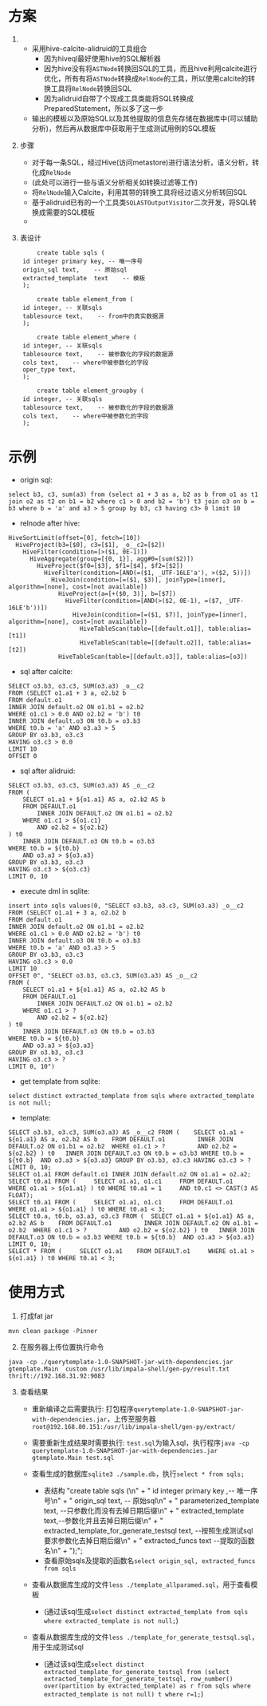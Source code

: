 # 方案
1. 
    - 采用hive-calcite-alidruid的工具组合
        - 因为hiveql最好使用hive的SQL解析器
        - 因为hive没有将`ASTNode`转换回SQL的工具，而且hive利用calcite进行优化，所有有将`ASTNode`转换成`RelNode`的工具，所以使用calcite的转换工具将`RelNode`转换回SQL
        - 因为alidruid自带了个现成工具类能将SQL转换成PreparedStatement，所以多了这一步
    - 输出的模板以及原始SQL以及其他提取的信息先存储在数据库中(可以辅助分析)，然后再从数据库中获取用于生成测试用例的SQL模板

2. 步骤
    - 对于每一条SQL，经过Hive(访问metastore)进行语法分析，语义分析，转化成`RelNode`
    - (此处可以进行一些与语义分析相关如转换过滤等工作)
    - 将`RelNode`输入Calcite，利用其带的转换工具将经过语义分析转回SQL
    - 基于alidruid已有的一个工具类`SQLASTOutputVisitor`二次开发，将SQL转换成需要的SQL模板
    - 

3. 表设计
```
        create table sqls (
    id integer primary key, -- 唯一序号
    origin_sql text,    -- 原始sql
    extracted_template  text    -- 模板
    );    
```

```
        create table element_from (
    id integer, -- 关联sqls
    tablesource text,    -- from中的真实数据源
    );    
```

```
        create table element_where (
    id integer, -- 关联sqls
    tablesource text,    -- 被参数化的字段的数据源
    cols text,    -- where中被参数化的字段
    oper_type text, 
    );    
```

```
        create table element_groupby (
    id integer, -- 关联sqls
    tablesource text,    -- 被参数化的字段的数据源
    cols text,    -- where中被参数化的字段
    );    
```

# 示例
* origin sql: 

```
select b3, c3, sum(a3) from (select a1 + 3 as a, b2 as b from o1 as t1 join o2 as t2 on b1 = b2 where c1 > 0 and b2 = 'b') t3 join o3 on b = b3 where b = 'a' and a3 > 5 group by b3, c3 having c3> 0 limit 10
```

* relnode after hive: 

```
HiveSortLimit(offset=[0], fetch=[10])
  HiveProject(b3=[$0], c3=[$1], _o__c2=[$2])
    HiveFilter(condition=[>($1, 0E-1)])
      HiveAggregate(group=[{0, 1}], agg#0=[sum($2)])
        HiveProject($f0=[$3], $f1=[$4], $f2=[$2])
          HiveFilter(condition=[AND(=($1, _UTF-16LE'a'), >($2, 5))])
            HiveJoin(condition=[=($1, $3)], joinType=[inner], algorithm=[none], cost=[not available])
              HiveProject(a=[+($0, 3)], b=[$7])
                HiveFilter(condition=[AND(>($2, 0E-1), =($7, _UTF-16LE'b'))])
                  HiveJoin(condition=[=($1, $7)], joinType=[inner], algorithm=[none], cost=[not available])
                    HiveTableScan(table=[[default.o1]], table:alias=[t1])
                    HiveTableScan(table=[[default.o2]], table:alias=[t2])
              HiveTableScan(table=[[default.o3]], table:alias=[o3])
```

* sql after calcite:
```
SELECT o3.b3, o3.c3, SUM(o3.a3) _o__c2
FROM (SELECT o1.a1 + 3 a, o2.b2 b
FROM default.o1
INNER JOIN default.o2 ON o1.b1 = o2.b2
WHERE o1.c1 > 0.0 AND o2.b2 = 'b') t0
INNER JOIN default.o3 ON t0.b = o3.b3
WHERE t0.b = 'a' AND o3.a3 > 5
GROUP BY o3.b3, o3.c3
HAVING o3.c3 > 0.0
LIMIT 10
OFFSET 0
```

* sql after alidruid:
```
SELECT o3.b3, o3.c3, SUM(o3.a3) AS _o__c2
FROM (
	SELECT o1.a1 + ${o1.a1} AS a, o2.b2 AS b
	FROM DEFAULT.o1
		INNER JOIN DEFAULT.o2 ON o1.b1 = o2.b2
	WHERE o1.c1 > ${o1.c1}
		AND o2.b2 = ${o2.b2}
) t0
	INNER JOIN DEFAULT.o3 ON t0.b = o3.b3
WHERE t0.b = ${t0.b}
	AND o3.a3 > ${o3.a3}
GROUP BY o3.b3, o3.c3
HAVING o3.c3 > ${o3.c3}
LIMIT 0, 10
```

* execute dml in sqlite: 
```
insert into sqls values(0, "SELECT o3.b3, o3.c3, SUM(o3.a3) _o__c2
FROM (SELECT o1.a1 + 3 a, o2.b2 b
FROM default.o1
INNER JOIN default.o2 ON o1.b1 = o2.b2
WHERE o1.c1 > 0.0 AND o2.b2 = 'b') t0
INNER JOIN default.o3 ON t0.b = o3.b3
WHERE t0.b = 'a' AND o3.a3 > 5
GROUP BY o3.b3, o3.c3
HAVING o3.c3 > 0.0
LIMIT 10
OFFSET 0", "SELECT o3.b3, o3.c3, SUM(o3.a3) AS _o__c2
FROM (
	SELECT o1.a1 + ${o1.a1} AS a, o2.b2 AS b
	FROM DEFAULT.o1
		INNER JOIN DEFAULT.o2 ON o1.b1 = o2.b2
	WHERE o1.c1 > ?
		AND o2.b2 = ${o2.b2}
) t0
	INNER JOIN DEFAULT.o3 ON t0.b = o3.b3
WHERE t0.b = ${t0.b}
	AND o3.a3 > ${o3.a3}
GROUP BY o3.b3, o3.c3
HAVING o3.c3 > ?
LIMIT 0, 10")
```

* get template from sqlite: 
```
select distinct extracted_template from sqls where extracted_template is not null;
```
* template: 
```
SELECT o3.b3, o3.c3, SUM(o3.a3) AS _o__c2 FROM ( 	SELECT o1.a1 + ${o1.a1} AS a, o2.b2 AS b 	FROM DEFAULT.o1 		INNER JOIN DEFAULT.o2 ON o1.b1 = o2.b2 	WHERE o1.c1 > ? 		AND o2.b2 = ${o2.b2} ) t0 	INNER JOIN DEFAULT.o3 ON t0.b = o3.b3 WHERE t0.b = ${t0.b} 	AND o3.a3 > ${o3.a3} GROUP BY o3.b3, o3.c3 HAVING o3.c3 > ? LIMIT 0, 10;
SELECT o1.a1 FROM default.o1 INNER JOIN default.o2 ON o1.a1 = o2.a2;
SELECT t0.a1 FROM ( 	SELECT o1.a1, o1.c1 	FROM DEFAULT.o1 	WHERE o1.a1 > ${o1.a1} ) t0 WHERE t0.a1 = 1 	AND t0.c1 <> CAST(3 AS FLOAT);
SELECT t0.a1 FROM ( 	SELECT o1.a1, o1.c1 	FROM DEFAULT.o1 	WHERE o1.a1 > ${o1.a1} ) t0 WHERE t0.a1 < 3;
SELECT t0.a, t0.b, o3.a3, o3.c3 FROM ( 	SELECT o1.a1 + ${o1.a1} AS a, o2.b2 AS b 	FROM DEFAULT.o1 		INNER JOIN DEFAULT.o2 ON o1.b1 = o2.b2 	WHERE o1.c1 > ? 		AND o2.b2 = ${o2.b2} ) t0 	INNER JOIN DEFAULT.o3 ON t0.b = o3.b3 WHERE t0.b = ${t0.b} 	AND o3.a3 > ${o3.a3} LIMIT 0, 10;
SELECT * FROM ( 	SELECT o1.a1 	FROM DEFAULT.o1 	WHERE o1.a1 > ${o1.a1} ) t0 WHERE t0.a1 < 3;
```

# 使用方式
1. 打成fat jar
```
mvn clean package -Pinner
```
2. 在服务器上传位置执行命令
```
java -cp ./querytemplate-1.0-SNAPSHOT-jar-with-dependencies.jar gtemplate.Main  custom /usr/lib/impala-shell/gen-py/result.txt thrift://192.168.31.92:9083 
```

3. 查看结果
    * 重新编译之后需要执行:
    打包程序`querytemplate-1.0-SNAPSHOT-jar-with-dependencies.jar`，上传至服务器`root@192.168.80.151:/usr/lib/impala-shell/gen-py/extract/`
    * 需要重新生成结果时需要执行:
    `test.sql`为输入sql，执行程序`java -cp querytemplate-1.0-SNAPSHOT-jar-with-dependencies.jar gtemplate.Main test.sql`
    * 查看生成的数据库`sqlite3 ./sample.db`，执行`select * from sqls;`
      * 表结构
                "create table sqls (\n" +
                "  id integer primary key ,-- 唯一序号\n" +
                "  origin_sql text, -- 原始sql\n" +
                "  parameterized_template  text, --只参数化而没有去掉日期后缀\n" +
                "  extracted_template  text,--参数化并且去掉日期后缀\n" +
                "  extracted_template_for_generate_testsql  text, --按照生成测试sql要求参数化去掉日期后缀\n" +
                "  extracted_funcs text --提取的函数名\n" +
                ");";
      * 查看原始sqls及提取的函数名`select origin_sql, extracted_funcs from sqls`

    * 查看从数据库生成的文件`less ./template_allparamed.sql`，用于查看模板
      - (通过该sql生成`select distinct extracted_template from sqls where extracted_template is not null;`)
    * 查看从数据库生成的文件`less ./template_for_generate_testsql.sql`，用于生成测试sql 
      - (通过该sql生成`select distinct extracted_template_for_generate_testsql from (select extracted_template_for_generate_testsql, row_number() over(partition by extracted_template) as r from sqls where extracted_template is not null) t where r=1;`)

